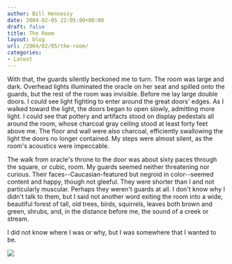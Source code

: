 ```yaml
---
author: Bill Hennessy
date: 2004-02-05 22:05:00+00:00
draft: false
title: The Room
layout: blog
url: /2004/02/05/the-room/
categories:
- Latest
---
```


With that, the guards silently beckoned me to turn. The room was large and dark. Overhead lights illuminated the oracle on her seat and spilled onto the guards, but the rest of the room was invisible. Before me lay large double doors. I could see light fighting to enter around the great doors' edges. As I walked toward the light, the doors began to open slowly, admitting more light. I could see that pottery and artifacts stood on display pedestals all around the room, whose charcoal gray ceiling stood at least forty feet above me. The floor and wall were also charcoal, efficiently swallowing the light the doors no longer contained. My steps were almost silent, as the room's acoustics were impeccable.




The walk from oracle's throne to the door was about sixty paces through the square, or cubic, room. My guards seemed neither threatening nor curious. Their faces--Caucasian-featured but negroid in color--seemed content and happy, though not gleeful. They were shorter than I and not particularly muscular. Perhaps they weren't guards at all. I don't know why I didn't talk to them, but I said not another word exiting the room into a wide, beautiful forest of tall, old trees, birds, squirrels, leaves both brown and green, shrubs, and, in the distance before me, the sound of a creek or stream.




I did not know where I was or why, but I was somewhere that I wanted to be.

![](https://blog.billhennessy.com/aggbug.aspx?PostID=771)

